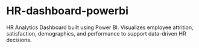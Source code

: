 # HR-dashboard-powerbi
 HR Analytics Dashboard built using Power BI. Visualizes employee attrition, satisfaction, demographics, and performance to support data-driven HR decisions.
